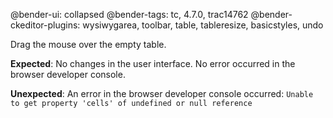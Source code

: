 @bender-ui: collapsed
@bender-tags: tc, 4.7.0, trac14762
@bender-ckeditor-plugins: wysiwygarea, toolbar, table, tableresize, basicstyles, undo

Drag the mouse over the empty table.

**Expected**: No changes in the user interface. No error occurred in the browser developer console.

**Unexpected**: An error in the browser developer console occurred: `Unable to get property 'cells' of undefined or null reference`